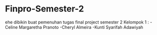 # Finpro-Semester-2
ehe
dibikin buat pemenuhan tugas final project semester 2
Kelompok 1 :
-Celine Margaretha Pranoto
-Cheryl Almeira
-Kunti Syarifah Adawiyah
